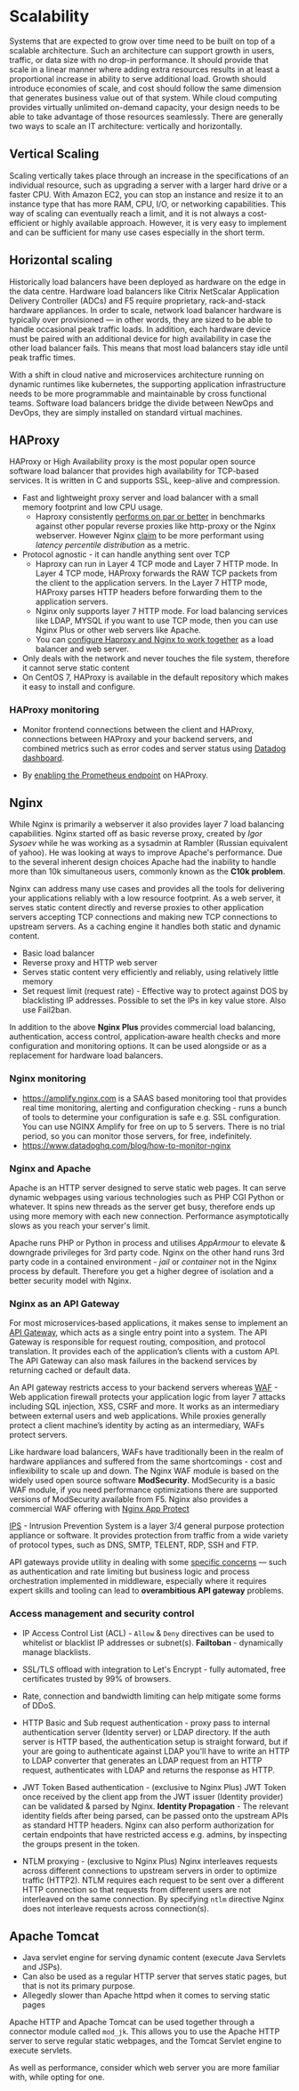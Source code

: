 # Scalability

Systems that are expected to grow over time need to be built on top of a scalable architecture. Such an architecture can support growth in users, traffic, or data size with no drop-in performance. It should provide that scale in a linear manner where adding extra resources results in at least a proportional increase in ability to serve additional load. Growth should introduce economies of scale, and cost should follow the same dimension that generates business value out of that system. While cloud computing provides virtually unlimited on-demand capacity, your design needs to be able to take advantage of those resources seamlessly. There are generally two ways to scale an IT architecture: vertically and horizontally.

## Vertical Scaling

Scaling vertically takes place through an increase in the specifications of an individual resource, such as upgrading a server with a larger hard drive or a faster CPU. With Amazon EC2, you can stop an instance and resize it to an instance type that has more
RAM, CPU, I/O, or networking capabilities. This way of scaling can eventually reach a limit, and it is not always a cost-efficient or highly available approach. However, it is very easy to implement and can be sufficient for many use cases especially in the short term.

## Horizontal scaling

Historically load balancers have been deployed as hardware on the edge in the data centre. Hardware load balancers like Citrix NetScalar Application Delivery Controller (ADCs) and F5 require proprietary, rack-and-stack hardware appliances. In order to scale, network load balancer hardware is typically over provisioned — in other words, they are sized to be able to handle occasional peak traffic loads. In addition, each hardware device must be paired with an additional device for high availability in case the other load balancer fails. This means that most load balancers stay idle until peak traffic times.

With a shift in cloud native and microservices architecture running on dynamic runtimes like kubernetes, the supporting application infrastructure needs to be more programmable and maintainable by cross functional teams. Software load balancers bridge the divide between NewOps and DevOps, they are simply installed on standard virtual machines.

## HAProxy

HAProxy or High Availability proxy is the most popular open source software load balancer that provides high availability for TCP-based services. It is written in C and supports SSL, keep-alive and compression.

* Fast and lightweight proxy server and load balancer with a small memory footprint and low CPU usage.
  * Haproxy consistently [performs on par or better](https://www.datadoghq.com/blog/monitoring-haproxy-performance-metrics/) in benchmarks against other popular reverse proxies like http-proxy or the Nginx webserver. However Nginx [claim](https://www.nginx.com/blog/nginx-and-haproxy-testing-user-experience-in-the-cloud) to be more performant using *latency percentile distribution* as a metric.
* Protocol agnostic - it can handle anything sent over TCP
  * Haproxy can run in Layer 4 TCP mode and Layer 7 HTTP mode. In Layer 4 TCP mode, HAProxy forwards the RAW TCP packets from the client to the application servers. In the Layer 7 HTTP mode, HAProxy parses HTTP headers before forwarding them to the application servers.
  * Nginx only supports layer 7 HTTP mode. For load balancing services like LDAP, MYSQL if you want to use TCP mode, then you can use Nginx Plus or other web servers like Apache.
  * You can [configure Haproxy and Nginx to work together](https://www.howtoforge.com/tutorial/how-to-setup-haproxy-as-load-balancer-for-nginx-on-centos-7/) as a load balancer and web server.
* Only deals with the network and never touches the file system, therefore it cannot serve static content
* On CentOS 7, HAProxy is available in the default repository which makes it easy to install and configure.

### HAProxy monitoring

* Monitor frontend connections between the client and HAProxy, connections between HAProxy and your backend servers, and combined metrics such as error codes and server status using [Datadog dashboard](https://www.datadoghq.com/dashboards/haproxy-dashboard/).

* By [enabling the Prometheus endpoint](https://docs.datadoghq.com/integrations/haproxy/?tab=host#using-prometheus) on HAProxy.

## Nginx

While Nginx is primarily a webserver it also provides layer 7 load balancing capabilities. Nginx started off as basic reverse proxy, created by *Igor Sysoev* while he was working as a sysadmin at Rambler (Russian equivalent of yahoo). He was looking at ways to improve Apache's performance. Due to the several inherent design choices Apache had the inability to handle more than 10k simultaneous users, commonly known as the **C10k problem**.

Nginx can address many use cases and provides all the tools for delivering your applications reliably with a low resource footprint. As a web server, it serves static content directly and reverse proxies to other application servers accepting TCP connections and making new TCP connections to upstream servers. As a caching engine it handles both static and dynamic content.

* Basic load balancer
* Reverse proxy and HTTP web server
* Serves static content very efficiently and reliably, using relatively little memory
* Set request limit (request rate) - Effective way to protect against DOS by blacklisting IP addresses. Possible to set the IPs in key value store. Also use Fail2ban.

In addition to the above **Nginx Plus** provides commercial load balancing, authentication, access control, application‑aware health checks and more configuration and monitoring options. It can be used alongside or as a replacement for hardware load balancers.

### Nginx monitoring

* https://amplify.nginx.com is a SAAS based monitoring tool that provides real time monitoring, alerting and configuration checking - runs a bunch of tools to determine your configuration is safe e.g. SSL configuration. You can use NGINX Amplify for free on up to 5 servers. There is no trial period, so you can monitor those servers, for free, indefinitely.
* https://www.datadoghq.com/blog/how-to-monitor-nginx

### Nginx and Apache

Apache is an HTTP server designed to serve static web pages. It can serve dynamic webpages using various technologies such as PHP CGI Python or whatever. It spins new threads as the server get busy, therefore ends up using more memory with each new connection. Performance asymptotically slows as you reach your server's limit.

Apache runs PHP or Python in  process and utilises *AppArmour* to elevate & downgrade privileges for 3rd party code. Nginx on the other hand runs 3rd party code in a contained environment - *jail* or *container* not in the Nginx process by default. Therefore you get a higher degree of isolation and a better security model with Nginx.

### Nginx as an API Gateway

For most microservices‑based applications, it makes sense to implement an [API Gateway](https://www.nginx.com/blog/building-microservices-using-an-api-gateway), which acts as a single entry point into a system. The API Gateway is responsible for request routing, composition, and protocol translation. It provides each of the application’s clients with a custom API. The API Gateway can also mask failures in the backend services by returning cached or default data.

An API gateway restricts access to your backend servers whereas [WAF](https://www.owasp.org/index.php/Web_Application_Firewall) - Web application firewall protects your application logic from layer 7 attacks including SQL injection, XSS, CSRF and more. It works as an intermediary between external users and web applications. While proxies generally protect a client machine’s identity by acting as an intermediary, WAFs protect servers.

Like hardware load balancers, WAFs have traditionally been in the realm of hardware appliances and suffered from the same shortcomings - cost and inflexibility to scale up and down. The Nginx WAF module is based on the widely used open source software **ModSecurity**. ModSecurity is a basic WAF module, if you need performance optimizations there are supported versions of ModSecurity available from F5. Nginx also provides a commercial WAF offering with [Nginx App Protect](https://www.nginx.com/products/nginx-app-protect/)

[IPS](https://www.lanner-america.com/blog/waf-vs-ips-whats-difference/) - Intrusion Prevention System is a layer 3/4 general purpose protection appliance or software. It provides protection from traffic from a wide variety of protocol types, such as DNS, SMTP, TELENT, RDP, SSH and FTP.

API gateways provide utility in dealing with some [specific concerns](https://www.nginx.com/blog/microservices-api-gateways-part-1-why-an-api-gateway) — such as authentication and rate limiting but business logic and process orchestration implemented in middleware, especially where it requires expert skills and tooling can lead to **overambitious API gateway** problems.

### Access management and security control

* IP Access Control List (ACL) - `Allow` & `Deny` directives can be used to whitelist or blacklist IP addresses or subnet(s). **Failtoban** - dynamically manage blacklists.

* SSL/TLS offload with integration to Let's Encrypt - fully automated, free certificates trusted by 99% of browsers.

* Rate, connection and bandwidth limiting can help mitigate some forms of DDoS.

* HTTP Basic and Sub request authentication - proxy pass to internal authentication server (Identity server) or LDAP directory. If the auth server is HTTP based, the authentication setup is straight forward, but if your are going to authenticate against LDAP you'll have to write an HTTP to LDAP converter that generates an LDAP request from an HTTP request, authenticates with LDAP and returns the response as HTTP.

* JWT Token Based authentication - (exclusive to Nginx Plus) JWT Token once received by the client app from the JWT issuer (Identity provider) can be validated & parsed by Nginx. **Identity Propagation** - The relevant identity fields after being parsed, can be passed onto the upstream APIs as standard HTTP headers. Nginx can also perform authorization for certain endpoints that have restricted access e.g. admins, by inspecting the groups present in the token.

* NTLM proxying - (exclusive to Nginx Plus) Nginx interleaves requests across different connections to upstream servers in order to optimize traffic (HTTP2). NTLM requires each request to be sent over a different HTTP connection so that requests from different users are not interleaved on the same connection. By specifying `ntlm` directive Nginx does not interleave requests across connection(s).

## Apache Tomcat

* Java servlet engine for serving dynamic content (execute Java Servlets and JSPs).
* Can also be used as a regular HTTP server that serves static pages, but that is not its primary purpose.
* Allegedly slower than Apache httpd when it comes to serving static pages

Apache HTTP and Apache Tomcat can be used together through a connector module called `mod_jk`. This allows you to use the Apache HTTP server to serve regular static webpages, and the Tomcat Servlet engine to execute servlets.

As well as performance, consider which web server you are more familiar with, while opting for one.
